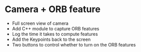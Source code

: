 # Camera + ORB feature
  - Full screen view of camera
  - Add C++ module to capture ORB features
  - Log the time it takes to compute features
  - Add the Keypoints back to the screen
  - Two buttons to control whether to turn on the ORB features